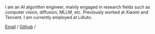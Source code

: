 I am an AI algorithm engineer, mainly engaged in research fields such as computer vision, diffusion, MLLM, etc. Previously worked at Xiaomi and Tencent. I am currently employed at LiAuto.

[Email](yupengfei1@lixiang.com) / [Github](https://github.com/plastic0313) / 
